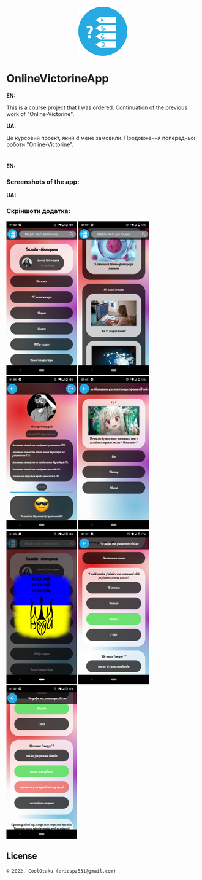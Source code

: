 <p align="center"><img width="128" height="128" src="app/src/main/res/drawable/logo.png" /></p>

# <h1>OnlineVictorineApp</h1>

<b>EN:</b>

This is a course project that I was ordered. Continuation of the previous work of "Online-Victorine".

<b>UA:</b>

Це курсовий проект, який d мене замовили. Продовження попередньої роботи "Online-Victorine".

#

<b>EN:</b>
### Screenshots of the app:
<b>UA:</b>
### Скріншоти додатка:
<p>
  <img src="screens/Screenshot_20220406-010001.png" height="400px"/>
  <img src="screens/Screenshot_20220406-010017.png" height="400px"/>
  <img src="screens/Screenshot_20220406-010443.png" height="400px"/>
  <img src="screens/Screenshot_20220406-010508.png" height="400px"/>
  <img src="screens/Screenshot_20220406-010541.png" height="400px"/>
  <img src="screens/Screenshot_20220406-013721.png" height="400px"/>
  <img src="screens/Screenshot_20220406-013736.png" height="400px"/>
</p>

## License

```
© 2022, CoolOtaku (ericspz531@gmail.com)
```
